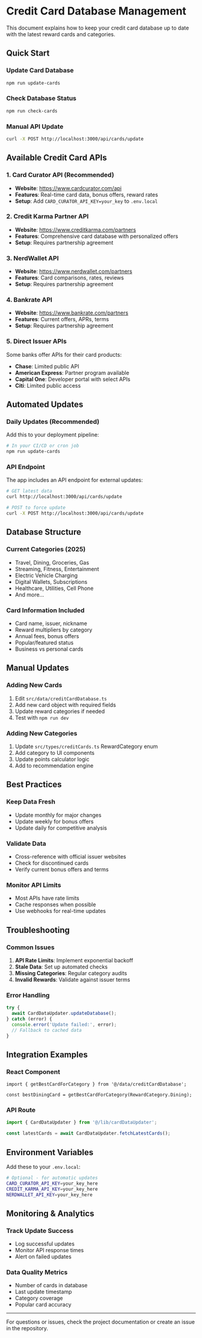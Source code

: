 # Credit Card Database Management

This document explains how to keep your credit card database up to date with the latest reward cards and categories.

## Quick Start

### Update Card Database
```bash
npm run update-cards
```

### Check Database Status
```bash
npm run check-cards
```

### Manual API Update
```bash
curl -X POST http://localhost:3000/api/cards/update
```

## Available Credit Card APIs

### 1. Card Curator API (Recommended)
- **Website**: https://www.cardcurator.com/api
- **Features**: Real-time card data, bonus offers, reward rates
- **Setup**: Add `CARD_CURATOR_API_KEY=your_key` to `.env.local`

### 2. Credit Karma Partner API
- **Website**: https://www.creditkarma.com/partners
- **Features**: Comprehensive card database with personalized offers
- **Setup**: Requires partnership agreement

### 3. NerdWallet API
- **Website**: https://www.nerdwallet.com/partners
- **Features**: Card comparisons, rates, reviews
- **Setup**: Requires partnership agreement

### 4. Bankrate API
- **Website**: https://www.bankrate.com/partners
- **Features**: Current offers, APRs, terms
- **Setup**: Requires partnership agreement

### 5. Direct Issuer APIs
Some banks offer APIs for their card products:
- **Chase**: Limited public API
- **American Express**: Partner program available
- **Capital One**: Developer portal with select APIs
- **Citi**: Limited public access

## Automated Updates

### Daily Updates (Recommended)
Add this to your deployment pipeline:
```bash
# In your CI/CD or cron job
npm run update-cards
```

### API Endpoint
The app includes an API endpoint for external updates:
```bash
# GET latest data
curl http://localhost:3000/api/cards/update

# POST to force update
curl -X POST http://localhost:3000/api/cards/update
```

## Database Structure

### Current Categories (2025)
- Travel, Dining, Groceries, Gas
- Streaming, Fitness, Entertainment
- Electric Vehicle Charging
- Digital Wallets, Subscriptions
- Healthcare, Utilities, Cell Phone
- And more...

### Card Information Included
- Card name, issuer, nickname
- Reward multipliers by category
- Annual fees, bonus offers
- Popular/featured status
- Business vs personal cards

## Manual Updates

### Adding New Cards
1. Edit `src/data/creditCardDatabase.ts`
2. Add new card object with required fields
3. Update reward categories if needed
4. Test with `npm run dev`

### Adding New Categories
1. Update `src/types/creditCards.ts` RewardCategory enum
2. Add category to UI components
3. Update points calculator logic
4. Add to recommendation engine

## Best Practices

### Keep Data Fresh
- Update monthly for major changes
- Update weekly for bonus offers
- Update daily for competitive analysis

### Validate Data
- Cross-reference with official issuer websites
- Check for discontinued cards
- Verify current bonus offers and terms

### Monitor API Limits
- Most APIs have rate limits
- Cache responses when possible
- Use webhooks for real-time updates

## Troubleshooting

### Common Issues
1. **API Rate Limits**: Implement exponential backoff
2. **Stale Data**: Set up automated checks
3. **Missing Categories**: Regular category audits
4. **Invalid Rewards**: Validate against issuer terms

### Error Handling
```typescript
try {
  await CardDataUpdater.updateDatabase();
} catch (error) {
  console.error('Update failed:', error);
  // Fallback to cached data
}
```

## Integration Examples

### React Component
```tsx
import { getBestCardForCategory } from '@/data/creditCardDatabase';

const bestDiningCard = getBestCardForCategory(RewardCategory.Dining);
```

### API Route
```typescript
import { CardDataUpdater } from '@/lib/cardDataUpdater';

const latestCards = await CardDataUpdater.fetchLatestCards();
```

## Environment Variables

Add these to your `.env.local`:
```bash
# Optional - for automatic updates
CARD_CURATOR_API_KEY=your_key_here
CREDIT_KARMA_API_KEY=your_key_here
NERDWALLET_API_KEY=your_key_here
```

## Monitoring & Analytics

### Track Update Success
- Log successful updates
- Monitor API response times
- Alert on failed updates

### Data Quality Metrics
- Number of cards in database
- Last update timestamp
- Category coverage
- Popular card accuracy

---

For questions or issues, check the project documentation or create an issue in the repository.
